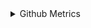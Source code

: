 
<details>
  
<summary>Github Metrics</summary>

![Metrics](/github-metrics.svg)


通常の三倍のスピード、まるで赤い彗星だ。
</details>

